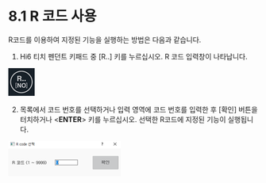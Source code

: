 ﻿# 8.1 R 코드 사용

R코드를 이용하여 지정된 기능을 실행하는 방법은 다음과 같습니다.

1.	Hi6 티치 펜던트 키패드 중 \[R..\] 키를 누르십시오. R 코드 입력창이 나타납니다.

![](../_assets/tp630/k-r.png)

2.	목록에서 코드 번호를 선택하거나 입력 영역에 코드 번호를 입력한 후 \[확인\] 버튼을 터치하거나 <<b>ENTER</b>> 키를 누르십시오. 선택한 R코드에 지정된 기능이 실행됩니다.



![](../_assets/tp630/pop-rcode.png)



